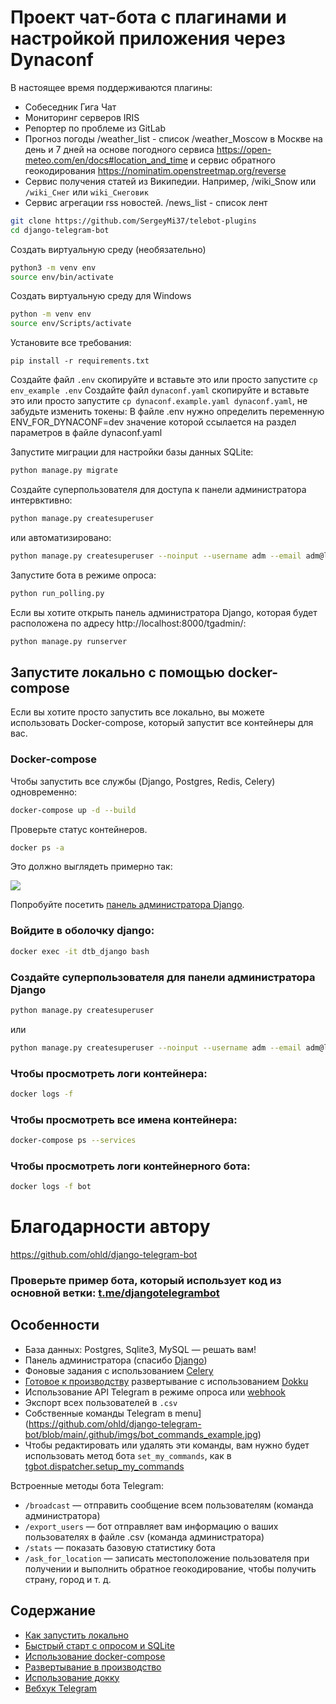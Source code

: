 # Проект чат-бота с плагинами и настройкой приложения через Dynaconf

В настоящее время поддерживаются плагины:
- Собеседник Гига Чат
- Мониторинг серверов IRIS
- Репортер по проблеме из GitLab
- Прогноз погоды /weather_list - список /weather_Moscow в Москве на день и 7 дней 
  на основе погодного сервиса https://open-meteo.com/en/docs#location_and_time 
  и сервис обратного геокодирования https://nominatim.openstreetmap.org/reverse
- Сервис получения статей из Википедии. Например, /wiki_Snow или <code>/wiki_Снег</code> или <code>wiki_Снеговик</code>
- Сервис агрегации rss новостей. /news_list - список лент

``` bash
git clone https://github.com/SergeyMi37/telebot-plugins
cd django-telegram-bot
```

Создать виртуальную среду (необязательно)
``` bash
python3 -m venv env
source env/bin/activate
```

Создать виртуальную среду для Windows
``` bash
python -m venv env
source env/Scripts/activate
```

Установите все требования:
```
pip install -r requirements.txt
```

Создайте файл `.env` скопируйте и вставьте это или просто запустите `cp env_example .env`
Создайте файл `dynaconf.yaml` скопируйте и вставьте это или просто запустите `cp dynaconf.example.yaml dynaconf.yaml`, не забудьте изменить токены:
В файле .env нужно определить переменную ENV_FOR_DYNACONF=dev значение которой ссылается на раздел параметров в файле dynaconf.yaml

Запустите миграции для настройки базы данных SQLite:
``` bash
python manage.py migrate
```

Создайте суперпользователя для доступа к панели администратора интервктивно:
``` bash
python manage.py createsuperuser
```
или автоматизировано:
``` bash
python manage.py createsuperuser --noinput --username adm --email adm@localhost.com # .env DJANGO_SUPERUSER_PASSWORD=demo
```

Запустите бота в режиме опроса:
``` bash
python run_polling.py
```

Если вы хотите открыть панель администратора Django, которая будет расположена по адресу http://localhost:8000/tgadmin/:
``` bash
python manage.py runserver
```

## Запустите локально с помощью docker-compose
Если вы хотите просто запустить все локально, вы можете использовать Docker-compose, который запустит все контейнеры для вас.

### Docker-compose

Чтобы запустить все службы (Django, Postgres, Redis, Celery) одновременно:
``` bash
docker-compose up -d --build
```

Проверьте статус контейнеров.
``` bash
docker ps -a
```
Это должно выглядеть примерно так:
<p align="left">
<img src="https://github.com/ohld/django-telegram-bot/raw/main/.github/imgs/containers_status.png">
</p>

Попробуйте посетить <a href="http://0.0.0.0:8000/tgadmin">панель администратора Django</a>.

### Войдите в оболочку django:

``` bash
docker exec -it dtb_django bash
```

### Создайте суперпользователя для панели администратора Django

``` bash
python manage.py createsuperuser
```
или
``` bash
python manage.py createsuperuser --noinput --username adm --email adm@localhost.com # .env DJANGO_SUPERUSER_PASSWORD=demo
```

### Чтобы просмотреть логи контейнера:

``` bash
docker logs -f
```
### Чтобы просмотреть все имена контейнера:

``` bash
docker-compose ps --services
```
### Чтобы просмотреть логи контейнерного бота:

``` bash
docker logs -f bot
```

# Благодарности автору

https://github.com/ohld/django-telegram-bot

### Проверьте пример бота, который использует код из основной ветки: [t.me/djangotelegrambot](https://t.me/djangotelegrambot)
## Особенности

* База данных: Postgres, Sqlite3, MySQL — решать вам!
* Панель администратора (спасибо [Django](https://docs.djangoproject.com/en/3.1/intro/tutorial01/))
* Фоновые задания с использованием [Celery](https://docs.celeryproject.org/en/stable/)
* [Готовое к производству](https://github.com/ohld/django-telegram-bot/wiki/Production-Deployment-using-Dokku) развертывание с использованием [Dokku](https://dokku.com)
* Использование API Telegram в режиме опроса или [webhook](https://core.telegram.org/bots/api#setwebhook)
* Экспорт всех пользователей в `.csv`
* Собственные команды Telegram в menu](https://github.com/ohld/django-telegram-bot/blob/main/.github/imgs/bot_commands_example.jpg)
* Чтобы редактировать или удалять эти команды, вам нужно будет использовать метод бота `set_my_commands`, как в [tgbot.dispatcher.setup_my_commands](https://github.com/ohld/django-telegram-bot/blob/main/tgbot/dispatcher.py#L150-L156)

Встроенные методы бота Telegram:
* `/broadcast` — отправить сообщение всем пользователям (команда администратора)
* `/export_users` — бот отправляет вам информацию о ваших пользователях в файле .csv (команда администратора)
* `/stats` — показать базовую статистику бота
* `/ask_for_location` — записать местоположение пользователя при получении и выполнить обратное геокодирование, чтобы получить страну, город и т. д.

## Содержание

* [Как запустить локально](https://github.com/ohld/django-telegram-bot/#how-to-run)
* [Быстрый старт с опросом и SQLite](https://github.com/ohld/django-telegram-bot/#quickstart-polling--sqlite)
* [Использование docker-compose](https://github.com/ohld/django-telegram-bot/#run-locally-using-docker-compose)
* [Развертывание в производство](https://github.com/ohld/django-telegram-bot/#deploy-to-production)
* [Использование докку](https://github.com/ohld/django-telegram-bot/#deploy-using-dokku-step-by-step) 
* [Вебхук Telegram](https://github.com/ohld/django-telegram-bot/#https--telegram-bot-webhook)